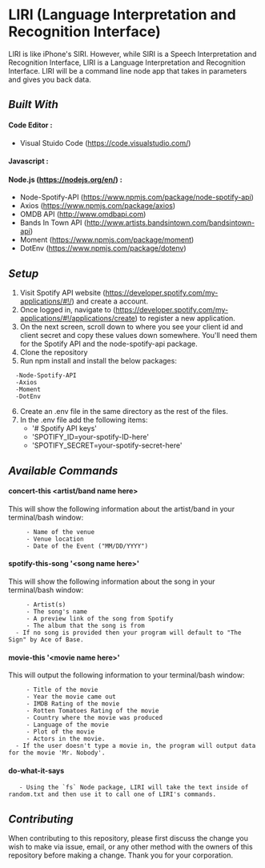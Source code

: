 # LIRI (Language Interpretation and Recognition Interface)
LIRI is like iPhone's SIRI. However, while SIRI is a Speech Interpretation and Recognition Interface, LIRI is a Language Interpretation and Recognition Interface. LIRI will be a command line node app that takes in parameters and gives you back data.

## *Built With*

#### Code Editor : 
- Visual Stuido Code (https://code.visualstudio.com/)

#### Javascript :

#### Node.js (https://nodejs.org/en/) :
- Node-Spotify-API (https://www.npmjs.com/package/node-spotify-api)
- Axios (https://www.npmjs.com/package/axios)
- OMDB API (http://www.omdbapi.com)
- Bands In Town API (http://www.artists.bandsintown.com/bandsintown-api)
- Moment (https://www.npmjs.com/package/moment)
- DotEnv (https://www.npmjs.com/package/dotenv)

## *Setup*
1. Visit Spotify API website (https://developer.spotify.com/my-applications/#!/) and create a account.
2.  Once logged in, navigate to (https://developer.spotify.com/my-applications/#!/applications/create) to register a new application.
3. On the next screen, scroll down to where you see your client id and client secret and copy these values down somewhere. You'll need them for the Spotify API and the node-spotify-api package.
4. Clone the repository
5. Run npm install and install the below packages:
```
  -Node-Spotify-API
  -Axios 
  -Moment
  -DotEnv
 ```
6. Create an .env file in the same directory as the rest of the files. 
7. In the .env file add the following items:
    - '# Spotify API keys'
    - 'SPOTIFY_ID=your-spotify-ID-here'
    - 'SPOTIFY_SECRET=your-spotify-secret-here'
  
## *Available Commands* 

#### concert-this <artist/band name here> 
This will show the following information about the artist/band in your terminal/bash window:
```
     - Name of the venue
     - Venue location
     - Date of the Event ("MM/DD/YYYY")
 ```

#### spotify-this-song '\<song name here>'
This will show the following information about the song in your terminal/bash window:
``` 
     - Artist(s)
     - The song's name
     - A preview link of the song from Spotify
     - The album that the song is from
  - If no song is provided then your program will default to "The Sign" by Ace of Base.
 ```
 
#### movie-this '\<movie name here>'
This will output the following information to your terminal/bash window:
```
     - Title of the movie
     - Year the movie came out
     - IMDB Rating of the movie
     - Rotten Tomatoes Rating of the movie
     - Country where the movie was produced
     - Language of the movie
     - Plot of the movie
     - Actors in the movie.
  - If the user doesn't type a movie in, the program will output data for the movie 'Mr. Nobody'.
```
  
#### do-what-it-says 
```
   - Using the `fs` Node package, LIRI will take the text inside of random.txt and then use it to call one of LIRI's commands.
```

## *Contributing* 
When contributing to this repository, please first discuss the change you wish to make via issue, email, or any other method with the owners of this repository before making a change.  Thank you for your corporation.
